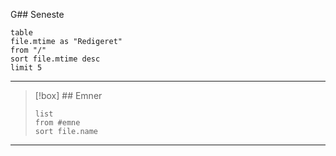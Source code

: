 G## Seneste

```dataview 
table
file.mtime as "Redigeret"
from "/"
sort file.mtime desc
limit 5
```

---

>[!box] ## Emner
>```dataview 
>list
>from #emne 
>sort file.name
>```

---


